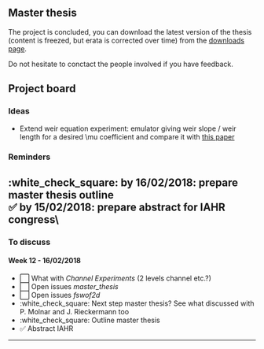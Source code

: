 ## Master thesis
The project is concluded, you can download the latest version of the thesis (content is freezed, but erata is corrected over time) from the [downloads page](https://bitbucket.org/binello7/master_thesis/downloads/SR_MThesis_Emulation.pdf).

Do not hesitate to conctact the people involved if you have feedback.

## Project board

### Ideas
* Extend weir equation experiment: emulator giving weir slope / weir length for a desired \mu coefficient and compare it with [this paper](https://pubs.usgs.gov/circ/1957/0397/report.pdf)

### Reminders
:white_check_square: by 16/02/2018: prepare master thesis outline\
:white_check_mark: by 15/02/2018: prepare abstract for IAHR congress\
----

### To discuss
#### Week 12 - 16/02/2018


* :white_large_square: What with *Channel Experiments* (2 levels channel etc.?)
* :white_large_square: Open issues *master_thesis*
* :white_large_square: Open issues *fswof2d*
* :white_check_square: Next step master thesis? See what discussed with P. Molnar and J. Rieckermann too
* :white_check_square: Outline master thesis
* :white_check_mark: Abstract IAHR
----
